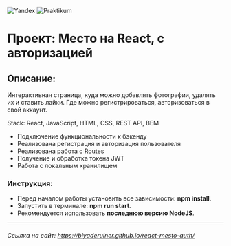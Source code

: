 ![Yandex](https://yastatic.net/q/logoaas/v2/%D0%AF%D0%BD%D0%B4%D0%B5%D0%BA%D1%81.svg?circle=black&color=000&first=white)
![Praktikum](https://yastatic.net/q/logoaas/v2/%D0%9F%D1%80%D0%B0%D0%BA%D1%82%D0%B8%D0%BA%D1%83%D0%BC.svg?color=000)

# Проект: Место на React, с авторизацией
## Описание:
Интерактивная страница, куда можно добавлять фотографии, удалять их и ставить лайки. 
Где можно регистрироваться, авторизоваться в свой аккаунт.

Stack: React, JavaScript, HTML, CSS, REST API, BEM

* Подключение функциональности к бэкенду
* Реализована регистрация и авторизация пользователя
* Реализована работа с Routes
* Получение и обработка токена JWT
* Работа с локальным хранилищем

### Инструкция:
- Перед началом работы установить все зависимости: <b>npm install</b>.
- Запустить в терминале: <b>npm run start</b>.
- Рекомендуется использовать <b>последнюю версию NodeJS</b>.
___
###### Ссылка на сайт: https://blyaderuiner.github.io/react-mesto-auth/

